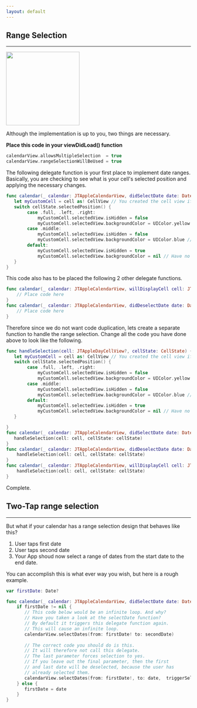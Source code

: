 ```yaml
---
layout: default
---
```


## Range Selection
___

<img src="https://cloud.githubusercontent.com/assets/4571502/16706761/ff11073e-45ea-11e6-8d1a-79fc0c15df90.gif" height="200" width="200">

Although the implementation is up to you, two things are necessary.

**Place this code in your viewDidLoad() function** 

```swift
calendarView.allowsMultipleSelection  = true
calendarView.rangeSelectionWillBeUsed = true
```

The following delegate function is your first place to implement date ranges. Basically, you are checking to see what is your cell's selected position and applying the necessary changes.

```swift
func calendar(_ calendar: JTAppleCalendarView, didSelectDate date: Date, cell: JTAppleDayCellView?, cellState: CellState) {
   let myCustomCell = cell as! CellView // You created the cell view if you followed the tutorial
   switch cellState.selectedPosition() {
        case .full, .left, .right:
            myCustomCell.selectedView.isHidden = false
            myCustomCell.selectedView.backgroundColor = UIColor.yellow // Or you can put what ever you like for your rounded corners, and your stand-alone selected cell
        case .middle:
            myCustomCell.selectedView.isHidden = false
            myCustomCell.selectedView.backgroundColor = UIColor.blue // Or what ever you want for your dates that land in the middle
        default:
            myCustomCell.selectedView.isHidden = true
            myCustomCell.selectedView.backgroundColor = nil // Have no selection when a cell is not selected
   }
}
```

This code also has to be placed the following 2 other delegate functions.

```swift
func calendar(_ calendar: JTAppleCalendarView, willDisplayCell cell: JTAppleDayCellView, date: Date, cellState: CellState) {
    // Place code here
}
func calendar(_ calendar: JTAppleCalendarView, didDeselectDate date: Date, cell: JTAppleDayCellView?, cellState: CellState) {
    // Place code here
}
```

Therefore since we do not want code duplication, lets create a separate function to handle the range selection. Change all the code you have done above to look like the following.

```swift
func handleSelection(cell: JTAppleDayCellView?, cellState: CellState) {
   let myCustomCell = cell as! CellView // You created the cell view if you followed the tutorial
   switch cellState.selectedPosition() {
        case .full, .left, .right:
            myCustomCell.selectedView.isHidden = false
            myCustomCell.selectedView.backgroundColor = UIColor.yellow // Or you can put what ever you like for your rounded corners, and your stand-alone selected cell
        case .middle:
            myCustomCell.selectedView.isHidden = false
            myCustomCell.selectedView.backgroundColor = UIColor.blue // Or what ever you want for your dates that land in the middle
        default:
            myCustomCell.selectedView.isHidden = true
            myCustomCell.selectedView.backgroundColor = nil // Have no selection when a cell is not selected
   }

}
func calendar(_ calendar: JTAppleCalendarView, didSelectDate date: Date, cell: JTAppleDayCellView?, cellState: CellState) {
   handleSelection(cell: cell, cellState: cellState)
}
func calendar(_ calendar: JTAppleCalendarView, didDeselectDate date: Date, cell: JTAppleDayCellView?, cellState: CellState) {
    handleSelection(cell: cell, cellState: cellState)
}
func calendar(_ calendar: JTAppleCalendarView, willDisplayCell cell: JTAppleDayCellView, date: Date, cellState: CellState) {
    handleSelection(cell: cell, cellState: cellState)
}
```

Complete.


## Two-Tap range selection
___

But what if your calendar has a range selection design that behaves like this?

1. User taps first date
2. User taps second date
3. Your App shoud now select a range of dates from the start date to the end date.

You can accomplish this is what ever way you wish, but here is a rough example.

```swift
var firstDate: Date?

func calendar(_ calendar: JTAppleCalendarView, didSelectDate date: Date, cell: JTAppleDayCellView?, cellState: CellState) {
    if firstDate != nil {
       // This code below would be an infinite loop. And why?
       // Have you taken a look at the selectDate function?
       // By default it triggers this delegate function again.
       // This will cause an infinite loop.
       calendarView.selectDates(from: firstDate! to: secondDate)
       
       // The correct code you should do is this.
       // It will therefore not call this delegate.
       // The last parameter forces selection to yes.
       // If you leave out the final parameter, then the first
       // and last date will be deselected, because the user has
       // already selected them.
       calendarView.selectDates(from: firstDate!, to: date,  triggerSelectionDelegate: false, keepSelectionIfMultiSelectionAllowed: true)
    } else {
       firstDate = date
    }
}
```
